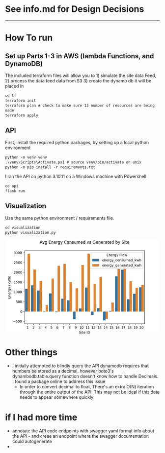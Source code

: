 # See info.md for Design Decisions

---

# How To run

## Set up Parts 1-3 in AWS (lambda Functions, and DynamoDB)
The included terraform files will allow you to 1) simulate the site data Feed, 2) process the data feed data from S3 3) create the dynamo db it will be placed in
```
cd tf
terraform init
terraform plan # check to make sure 13 number of resources are being made
terraform apply
```

## API
First, install the required python packages, by setting up a local python environment
```
python -m venv venv
.\venv\Scripts\Activate.ps1 # source venv/bin/activate on unix
python -m pip install -r requirements.txt
```

I ran the API on python 3.10.11 on a Windows machine with Powershell
```
cd api
flask run
```

## Visualization
Use the same python environment / requirements file.
```
cd visualization
python visualization.py
```

![avg consumption vs generated per site](visualization/visualization_output.png)

# Other things
* I initially attempted to blindly query the API dynamodb requires that numbers be stored as a decimal. however boto3's dynambodb.table.query function doesn't know how to handle Decimals. I found a package online to address this issue
    * In order to convert decimal to float, There's an extra O(N) iteration through the entire output of the API. This may not be ideal if this data needs to appear somewhere quickly

# if I had more time
* annotate the API code endpoints with swagger yaml format info about the API - and creae an endpoint where the swagger documentation could autogenerate
* 


